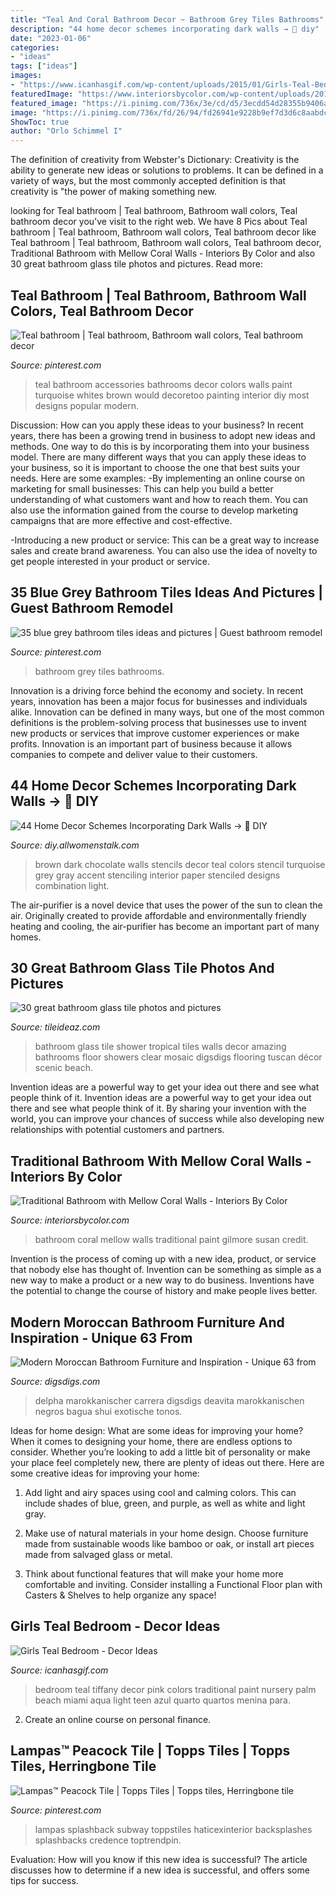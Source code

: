 ```yaml
---
title: "Teal And Coral Bathroom Decor ~ Bathroom Grey Tiles Bathrooms"
description: "44 home decor schemes incorporating dark walls → 🔧 diy"
date: "2023-01-06"
categories:
- "ideas"
tags: ["ideas"]
images:
- "https://www.icanhasgif.com/wp-content/uploads/2015/01/Girls-Teal-Bedroom.jpg"
featuredImage: "https://www.interiorsbycolor.com/wp-content/uploads/2015/08/mellow-coral-walls-in-the-bathroom.jpg"
featured_image: "https://i.pinimg.com/736x/3e/cd/d5/3ecdd54d28355b9406aa9df364c46dfb--teal-bathrooms-boy-bathroom.jpg"
image: "https://i.pinimg.com/736x/fd/26/94/fd26941e9228b9ef7d3d6c8aabdc833c--blue-grey-bathrooms-grey-bathroom-tiles.jpg"
ShowToc: true
author: "Orlo Schimmel I"
---
```



The definition of creativity from Webster's Dictionary:
Creativity is the ability to generate new ideas or solutions to problems. It can be defined in a variety of ways, but the most commonly accepted definition is that creativity is "the power of making something new.

	

		
looking for Teal bathroom | Teal bathroom, Bathroom wall colors, Teal bathroom decor you've visit to the right web. We have 8 Pics about Teal bathroom | Teal bathroom, Bathroom wall colors, Teal bathroom decor like Teal bathroom | Teal bathroom, Bathroom wall colors, Teal bathroom decor, Traditional Bathroom with Mellow Coral Walls - Interiors By Color and also 30 great bathroom glass tile photos and pictures. Read more:
		
    
## Teal Bathroom | Teal Bathroom, Bathroom Wall Colors, Teal Bathroom Decor

<img loading=lazy src="https://i.pinimg.com/736x/3e/cd/d5/3ecdd54d28355b9406aa9df364c46dfb--teal-bathrooms-boy-bathroom.jpg" onerror="this.onerror=null;this.src='https://tse4.mm.bing.net/th?id=OIP.o3u7jrRzGsQ9rLjRdTyfvgHaJ3&amp;pid=15.1';" alt="Teal bathroom | Teal bathroom, Bathroom wall colors, Teal bathroom decor">

_Source: pinterest.com_

>teal bathroom accessories bathrooms decor colors walls paint turquoise whites brown would decoretoo painting interior diy most designs popular modern. 

	

Discussion: How can you apply these ideas to your business?
In recent years, there has been a growing trend in business to adopt new ideas and methods. One way to do this is by incorporating them into your business model. There are many different ways that you can apply these ideas to your business, so it is important to choose the one that best suits your needs. Here are some examples: 
-By implementing an online course on marketing for small businesses: This can help you build a better understanding of what customers want and how to reach them. You can also use the information gained from the course to develop marketing campaigns that are more effective and cost-effective. 

-Introducing a new product or service: This can be a great way to increase sales and create brand awareness. You can also use the idea of novelty to get people interested in your product or service.

    
## 35 Blue Grey Bathroom Tiles Ideas And Pictures | Guest Bathroom Remodel

<img loading=lazy src="https://i.pinimg.com/736x/fd/26/94/fd26941e9228b9ef7d3d6c8aabdc833c--blue-grey-bathrooms-grey-bathroom-tiles.jpg" onerror="this.onerror=null;this.src='https://tse1.mm.bing.net/th?id=OIP.aVz0FWQ64wJfN9dvvF6bfQHaLH&amp;pid=15.1';" alt="35 blue grey bathroom tiles ideas and pictures | Guest bathroom remodel">

_Source: pinterest.com_

>bathroom grey tiles bathrooms. 

	

Innovation is a driving force behind the economy and society. In recent years, innovation has been a major focus for businesses and individuals alike. Innovation can be defined in many ways, but one of the most common definitions is the problem-solving process that businesses use to invent new products or services that improve customer experiences or make profits. Innovation is an important part of business because it allows companies to compete and deliver value to their customers.

    
## 44 Home Decor Schemes Incorporating Dark Walls → 🔧 DIY

<img loading=lazy src="http://img.allw.mn/content/ku/cu/wxt5dq1r.jpg" onerror="this.onerror=null;this.src='https://tse1.mm.bing.net/th?id=OIP.bNEvptXHCervUIossRNmnAHaLF&amp;pid=15.1';" alt="44 Home Decor Schemes Incorporating Dark Walls → 🔧 DIY">

_Source: diy.allwomenstalk.com_

>brown dark chocolate walls stencils decor teal colors stencil turquoise grey gray accent stenciling interior paper stenciled designs combination light. 

	

The air-purifier is a novel device that uses the power of the sun to clean the air. Originally created to provide affordable and environmentally friendly heating and cooling, the air-purifier has become an important part of many homes.

    
## 30 Great Bathroom Glass Tile Photos And Pictures

<img loading=lazy src="http://www.tileideaz.com/wp-content/uploads/2015/08/1194.jpg" onerror="this.onerror=null;this.src='https://tse3.mm.bing.net/th?id=OIP.Cqt-FpNpctwXUWpVNvBfEgHaLH&amp;pid=15.1';" alt="30 great bathroom glass tile photos and pictures">

_Source: tileideaz.com_

>bathroom glass tile shower tropical tiles walls decor amazing bathrooms floor showers clear mosaic digsdigs flooring tuscan décor scenic beach. 

	

Invention ideas are a powerful way to get your idea out there and see what people think of it.
Invention ideas are a powerful way to get your idea out there and see what people think of it. By sharing your invention with the world, you can improve your chances of success while also developing new relationships with potential customers and partners.

    
## Traditional Bathroom With Mellow Coral Walls - Interiors By Color

<img loading=lazy src="https://www.interiorsbycolor.com/wp-content/uploads/2015/08/mellow-coral-walls-in-the-bathroom.jpg" onerror="this.onerror=null;this.src='https://tse1.mm.bing.net/th?id=OIP.R1mFHT7tv42JFS8FZZl2IQAAAA&amp;pid=15.1';" alt="Traditional Bathroom with Mellow Coral Walls - Interiors By Color">

_Source: interiorsbycolor.com_

>bathroom coral mellow walls traditional paint gilmore susan credit. 

	

Invention is the process of coming up with a new idea, product, or service that nobody else has thought of. Invention can be something as simple as a new way to make a product or a new way to do business. Inventions have the potential to change the course of history and make people lives better.

    
## Modern Moroccan Bathroom Furniture And Inspiration - Unique 63 From

<img loading=lazy src="https://www.digsdigs.com/photos/modern-moroccan-bathroom-1.jpg" onerror="this.onerror=null;this.src='https://tse3.mm.bing.net/th?id=OIP.J4K3JGxzRWmo4FAFu-9SmwAAAA&amp;pid=15.1';" alt="Modern Moroccan Bathroom Furniture and Inspiration - Unique 63 from">

_Source: digsdigs.com_

>delpha marokkanischer carrera digsdigs deavita marokkanischen negros bagua shui exotische tonos. 

	

Ideas for home design: What are some ideas for improving your home?
When it comes to designing your home, there are endless options to consider. Whether you’re looking to add a little bit of personality or make your place feel completely new, there are plenty of ideas out there. Here are some creative ideas for improving your home: 
1. Add light and airy spaces using cool and calming colors. This can include shades of blue, green, and purple, as well as white and light gray.

2. Make use of natural materials in your home design. Choose furniture made from sustainable woods like bamboo or oak, or install art pieces made from salvaged glass or metal.

3. Think about functional features that will make your home more comfortable and inviting. Consider installing a Functional Floor plan with Casters & Shelves to help organize any space! 


    
## Girls Teal Bedroom - Decor Ideas

<img loading=lazy src="https://www.icanhasgif.com/wp-content/uploads/2015/01/Girls-Teal-Bedroom.jpg" onerror="this.onerror=null;this.src='https://tse4.mm.bing.net/th?id=OIP.ieTAy4RlRMRBuHvrkfQfUwHaFi&amp;pid=15.1';" alt="Girls Teal Bedroom - Decor Ideas">

_Source: icanhasgif.com_

>bedroom teal tiffany decor pink colors traditional paint nursery palm beach miami aqua light teen azul quarto quartos menina para. 

	

2. Create an online course on personal finance.

    
## Lampas™ Peacock Tile | Topps Tiles | Topps Tiles, Herringbone Tile

<img loading=lazy src="https://i.pinimg.com/736x/a2/7c/49/a27c4939beca31a36660210b1a67fe1d.jpg" onerror="this.onerror=null;this.src='https://tse3.mm.bing.net/th?id=OIP.9RekyBTO48UOz3v8WtSYsgHaI5&amp;pid=15.1';" alt="Lampas™ Peacock Tile | Topps Tiles | Topps tiles, Herringbone tile">

_Source: pinterest.com_

>lampas splashback subway toppstiles haticexinterior backsplashes splashbacks credence toptrendpin. 

	

Evaluation: How will you know if this new idea is successful?
The article discusses how to determine if a new idea is successful, and offers some tips for success.

